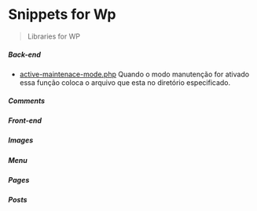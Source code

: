 # Snippets for Wp

> Libraries for WP

##### Back-end
- [active-maintenace-mode.php](https://github.com/juniorbdb/snippetsWp/blob/master/Back-end/active-maintenace-mode.php)
Quando o modo manutenção for ativado essa função coloca o arquivo que esta no diretório especificado.
 
##### Comments
##### Front-end
##### Images
##### Menu
##### Pages
##### Posts
